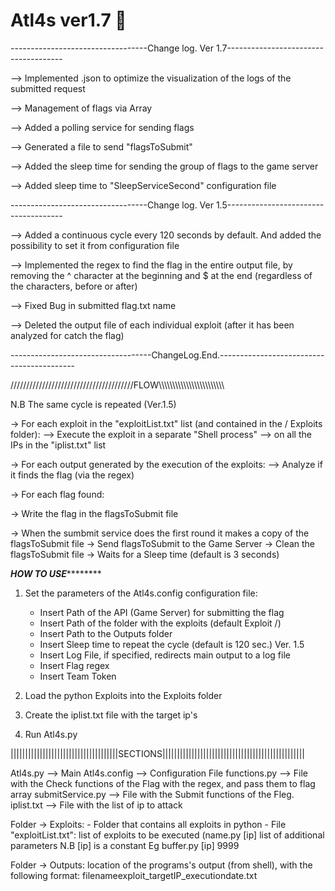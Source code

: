 # Atl4s ver1.7 💢

----------------------------------Change log. Ver 1.7-------------------------------------

--> Implemented .json to optimize the visualization of the logs of the submitted request

--> Management of flags via Array

--> Added a polling service for sending flags

--> Generated a file to send "flagsToSubmit"

--> Added the sleep time for sending the group of flags to the game server

--> Added sleep time to "SleepServiceSecond" configuration file


----------------------------------Change log. Ver 1.5-------------------------------------

--> Added a continuous cycle every 120 seconds by default. And added the possibility to set it from configuration file

--> Implemented the regex to find the flag in the entire output file, by removing the ^ character at the beginning and $ at the end (regardless of the characters, before or after)
 
--> Fixed Bug in submitted flag.txt name

--> Deleted the output file of each individual exploit (after it has been analyzed for catch the flag)

-----------------------------------ChangeLog.End.------------------------------------------


///////////////////////////////////////FLOW\\\\\\\\\\\\\\\\\\\\\\\\\\\\\\\\\\\\\\\\\\\\\\\\

N.B The same cycle is repeated (Ver.1.5)

-> For each exploit in the "exploitList.txt" list (and contained in the / Exploits folder):
   --> Execute the exploit in a separate "Shell process"
        --> on all the IPs in the "iplist.txt" list


-> For each output generated by the execution of the exploits:
    --> Analyze if it finds the flag (via the regex)

-> For each flag found:
   
   -> Write the flag in the flagsToSubmit file
  
   -> When the sumbmit service does the first round it makes a copy of the flagsToSubmit file
       -> Send flagsToSubmit to the Game Server
       -> Clean the flagsToSubmit file
       -> Waits for a Sleep time (default is 3 seconds)
	   
*************************************HOW TO USE*********************************************


1. Set the parameters of the Atl4s.config configuration file:
   
   - Insert Path of the API (Game Server) for submitting the flag
   - Insert Path of the folder with the exploits (default Exploit /)
   - Insert Path to the Outputs folder
   - Insert Sleep time to repeat the cycle (default is 120 sec.) Ver. 1.5
   - Insert Log File, if specified, redirects main output to a log file
   - Insert Flag regex
   - Insert Team Token

2. Load the python Exploits into the Exploits folder

3. Create the iplist.txt file with the target ip's

4. Run Atl4s.py	
	
|||||||||||||||||||||||||||||||||||||SECTIONS|||||||||||||||||||||||||||||||||||||||||||||||||


Atl4s.py         --> Main
Atl4s.config     --> Configuration File
functions.py     --> File with the Check functions of the Flag with the regex, and pass them to flag array
submitService.py --> File with the Submit functions of the Fleg.
iplist.txt       --> File with the list of ip to attack


Folder -> Exploits:
                 - Folder that contains all exploits in python
                 - File "exploitList.txt": list of exploits to be executed (name.py [ip] list of additional parameters
                   N.B [ip] is a constant Eg buffer.py [ip] 9999

Folder -> Outputs: location of the programs's output (from shell), with the following format: filenameexploit_targetIP_executiondate.txt
	   

